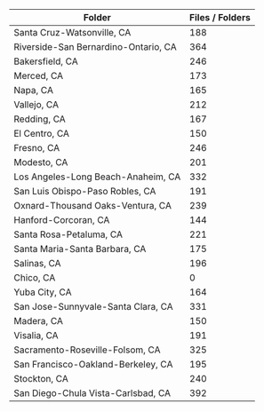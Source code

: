 | Folder                               |   Files / Folders |
|--------------------------------------|-------------------|
| Santa Cruz-Watsonville, CA           |               188 |
| Riverside-San Bernardino-Ontario, CA |               364 |
| Bakersfield, CA                      |               246 |
| Merced, CA                           |               173 |
| Napa, CA                             |               165 |
| Vallejo, CA                          |               212 |
| Redding, CA                          |               167 |
| El Centro, CA                        |               150 |
| Fresno, CA                           |               246 |
| Modesto, CA                          |               201 |
| Los Angeles-Long Beach-Anaheim, CA   |               332 |
| San Luis Obispo-Paso Robles, CA      |               191 |
| Oxnard-Thousand Oaks-Ventura, CA     |               239 |
| Hanford-Corcoran, CA                 |               144 |
| Santa Rosa-Petaluma, CA              |               221 |
| Santa Maria-Santa Barbara, CA        |               175 |
| Salinas, CA                          |               196 |
| Chico, CA                            |                 0 |
| Yuba City, CA                        |               164 |
| San Jose-Sunnyvale-Santa Clara, CA   |               331 |
| Madera, CA                           |               150 |
| Visalia, CA                          |               191 |
| Sacramento-Roseville-Folsom, CA      |               325 |
| San Francisco-Oakland-Berkeley, CA   |               195 |
| Stockton, CA                         |               240 |
| San Diego-Chula Vista-Carlsbad, CA   |               392 |
